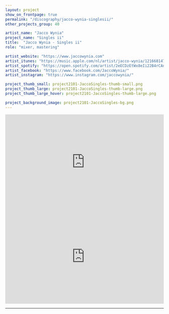 ```yaml
---
layout: project
show_on_frontpage: true
permalink: "/discography/jacco-wynia-singlesii/"
other_projects_group: 40

artist_name: "Jacco Wynia"
project_name: "Singles ii"
title:  "Jacco Wynia - Singles ii"
role: "mixer, mastering"

artist_website: "https://www.jaccowynia.com"
artist_itunes: "https://music.apple.com/nl/artist/jacco-wynia/1216681477?l=en"
artist_spotify: "https://open.spotify.com/artist/2eECDzEtWx8eIi22B4rCAn?si=AO3p9uNCQN6Zn24WWiYKSQ"
artist_facebook: "https://www.facebook.com/JaccoWynia/"
artist_instagram: "https://www.instagram.com/jaccowynia/"

project_thumb_small: project2101-JaccoSingles-thumb-small.png
project_thumb_large: project2101-JaccoSingles-thumb-large.png
project_thumb_large_hover: project2101-JaccoSingles-thumb-large.png

project_background_image: project2101-JaccoSingles-bg.png
---
```


<iframe src="https://open.spotify.com/embed/track/4cIqEAO2oPTlxM8Ed7l9ni" width="100%" height="300" frameborder="0" allowtransparency="true" allow="encrypted-media"></iframe>


<iframe src="https://open.spotify.com/embed/track/0XUq02MXrr2qs0GDQNs47N" width="100%" height="300" frameborder="0" allowtransparency="true" allow="encrypted-media"></iframe>

---